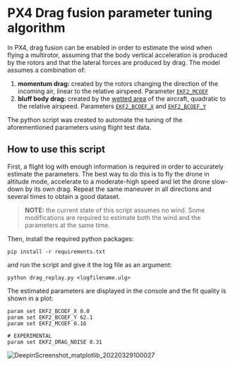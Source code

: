 # PX4 Drag fusion parameter tuning algorithm

In PX4, drag fusion can be enabled in order to estimate the wind when flying a multirotor, assuming that the body vertical acceleration is produced by the rotors and that the lateral forces are produced by drag.
The model assumes a combination of:
1. **momentum drag:** created by the rotors changing the direction of the incoming air, linear to the relative airspeed.
   Parameter [`EKF2_MCOEF`](https://docs.px4.io/master/en/advanced_config/parameter_reference.html#EKF2_MCOEF)
2. **bluff body drag:** created by the [wetted area](https://en.wikipedia.org/wiki/Wetted_area) of the aircraft, quadratic to the relative airspeed.
   Parameters [`EKF2_BCOEF_X`](https://docs.px4.io/master/en/advanced_config/parameter_reference.html#EKF2_BCOEF_X) and [`EKF2_BCOEF_Y`](https://docs.px4.io/master/en/advanced_config/parameter_reference.html#EKF2_BCOEF_Y)

The python script was created to automate the tuning of the aforementioned parameters using flight test data.

## How to use this script

First, a flight log with enough information is required in order to accurately estimate the parameters.
The best way to do this is to fly the drone in altitude mode, accelerate to a moderate-high speed and let the drone slow-down by its own drag.
Repeat the same maneuver in all directions and several times to obtain a good dataset.

> **NOTE:** the current state of this script assumes no wind. Some modifications are required to estimate both the wind and the parameters at the same time.

Then, install the required python packages:
```
pip install -r requirements.txt
```

and run the script and give it the log file as an argument:
```
python drag_replay.py <logfilename.ulg>
```

The estimated parameters are displayed in the console and the fit quality is shown in a plot:
```
param set EKF2_BCOEF_X 0.0
param set EKF2_BCOEF_Y 62.1
param set EKF2_MCOEF 0.16

# EXPERIMENTAL
param set EKF2_DRAG_NOISE 0.31  
```
![DeepinScreenshot_matplotlib_20220329100027](https://user-images.githubusercontent.com/14822839/160563024-efddd100-d7db-46f7-8676-cf4296e9f737.png)
